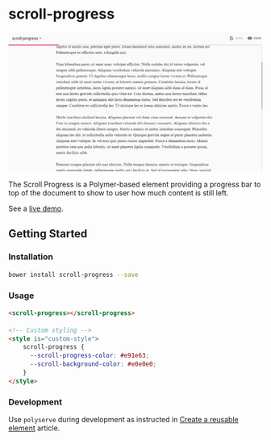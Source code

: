 scroll-progress
===============

![Screenshot](demo.png)

The Scroll Progress is a Polymer-based element providing a progress bar to top of the document to show to user how much content is still left.

See a [live demo](https://scroll-progress.firebaseapp.com/).

## Getting Started

### Installation
```bash
bower install scroll-progress --save
```

### Usage
```html
<scroll-progress></scroll-progress>

<!-- Custom styling -->
<style is="custom-style">
    scroll-progress {
      --scroll-progress-color: #e91e63;
      --scroll-background-color: #e0e0e0;
    }
</style>
```

### Development
Use ```polyserve``` during development as instructed in [Create a reusable element](https://www.polymer-project.org/1.0/docs/start/reusableelements.html) article.
